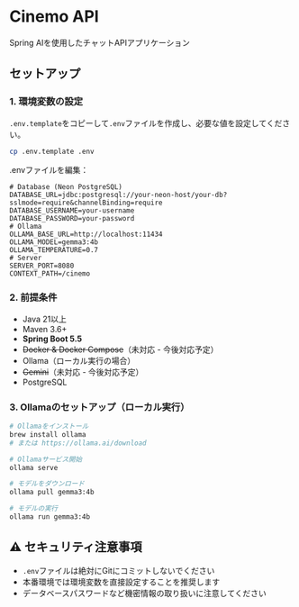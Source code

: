# Cinemo API

Spring AIを使用したチャットAPIアプリケーション

## セットアップ

### 1. 環境変数の設定

`.env.template`をコピーして`.env`ファイルを作成し、必要な値を設定してください。

```bash
cp .env.template .env
```

.envファイルを編集：

```properties
# Database (Neon PostgreSQL)
DATABASE_URL=jdbc:postgresql://your-neon-host/your-db?sslmode=require&channelBinding=require
DATABASE_USERNAME=your-username
DATABASE_PASSWORD=your-password
# Ollama
OLLAMA_BASE_URL=http://localhost:11434
OLLAMA_MODEL=gemma3:4b
OLLAMA_TEMPERATURE=0.7
# Server
SERVER_PORT=8080
CONTEXT_PATH=/cinemo
```

### 2. 前提条件

- Java 21以上
- Maven 3.6+
- **Spring Boot 5.5**
- ~~Docker & Docker Compose~~（未対応 - 今後対応予定）
- Ollama（ローカル実行の場合）
- ~~Gemini~~（未対応 - 今後対応予定）
- PostgreSQL

### 3. Ollamaのセットアップ（ローカル実行）

```bash
# Ollamaをインストール
brew install ollama
# または https://ollama.ai/download

# Ollamaサービス開始
ollama serve

# モデルをダウンロード
ollama pull gemma3:4b

# モデルの実行
ollama run gemma3:4b
```

## ⚠️ セキュリティ注意事項

- `.env`ファイルは絶対にGitにコミットしないでください
- 本番環境では環境変数を直接設定することを推奨します
- データベースパスワードなど機密情報の取り扱いに注意してください
